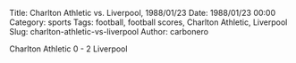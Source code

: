 Title: Charlton Athletic vs. Liverpool, 1988/01/23
Date: 1988/01/23 00:00
Category: sports
Tags: football, football scores, Charlton Athletic, Liverpool
Slug: charlton-athletic-vs-liverpool
Author: carbonero


Charlton Athletic 0 - 2 Liverpool

